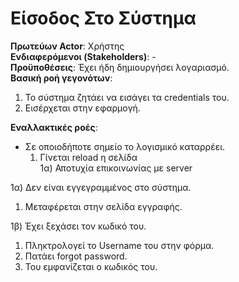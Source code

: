 # Είσοδος Στο Σύστημα

**Πρωτεύων Actor**: Χρήστης  
**Ενδιαφερόμενοι (Stakeholders)**: -  
**Προϋποθέσεις**: Έχει ήδη δημιουργήσει λογαριασμό.  
**Βασική ροή γεγονότων**:  
1) Το σύστημα ζητάει να εισάγει τα credentials του.  
2) Eισέρχεται στην εφαρμογή.   

**Εναλλακτικές ροές**: 

* Σε οποιοδήποτε σημείο το λογισμικό καταρρέει.  
    1. Γίνεται reload η σελίδα  
    1α) Αποτυχία επικοινωνίας με server

1α) Δεν είναι εγγεγραμμένος στο σύστημα.  
1. Μεταφέρεται στην σελίδα εγγραφής.  

1β) Έχει ξεχάσει τον κωδικό του.  
1. Πληκτρολογεί το Username του στην φόρμα.  
2. Πατάει forgot password.
3. Του εμφανίζεται ο κωδικός του.